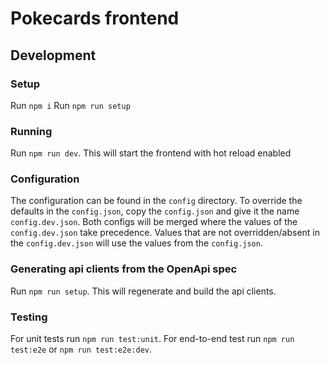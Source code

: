 # Pokecards frontend

## Development

### Setup
Run `npm i`
Run `npm run setup`

### Running
Run `npm run dev`.
This will start the frontend with hot reload enabled 

### Configuration
The configuration can be found in the `config` directory. To override the defaults
in the `config.json`, copy the `config.json` and give it the name `config.dev.json`.
Both configs will be merged where the values of the `config.dev.json` take precedence.
Values that are not overridden/absent in the `config.dev.json` will use the values from
the `config.json`.

### Generating api clients from the OpenApi spec
Run `npm run setup`. This will regenerate and build the api clients.

### Testing
For unit tests run `npm run test:unit`.
For end-to-end test run `npm run test:e2e` or `npm run test:e2e:dev`.
